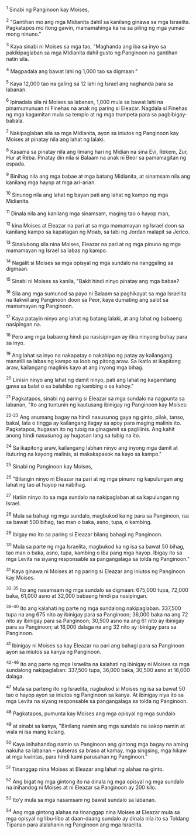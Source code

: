 <sup>1</sup>
Sinabi ng Panginoon kay Moises, 

<sup>2</sup>
"Gantihan mo ang mga Midianita dahil sa kanilang ginawa sa mga Israelita. Pagkatapos mo itong gawin, mamamahinga ka na sa piling ng mga yumao mong ninuno." 

<sup>3</sup>
Kaya sinabi ni Moises sa mga tao, "Maghanda ang iba sa inyo sa pakikipaglaban sa mga Midianita dahil gusto ng Panginoon na gantihan natin sila. 

<sup>4</sup>
Magpadala ang bawat lahi ng 1,000 tao sa digmaan." 

<sup>5</sup>
Kaya 12,000 tao na galing sa 12 lahi ng Israel ang naghanda para sa labanan. 

<sup>6</sup>
Ipinadala sila ni Moises sa labanan, 1,000 mula sa bawat lahi na pinamumunuan ni Finehas na anak ng paring si Eleazar. Nagdala si Finehas ng mga kagamitan mula sa templo at ng mga trumpeta para sa pagbibigay-babala. 

<sup>7</sup>
Nakipaglaban sila sa mga Midianita, ayon sa iniutos ng Panginoon kay Moises at pinatay nila ang lahat ng lalaki. 

<sup>8</sup>
Kasama sa pinatay nila ang limang hari ng Midian na sina Evi, Rekem, Zur, Hur at Reba. Pinatay din nila si Balaam na anak ni Beor sa pamamagitan ng espada. 

<sup>9</sup>
Binihag nila ang mga babae at mga batang Midianita, at sinamsam nila ang kanilang mga hayop at mga ari-arian. 

<sup>10</sup>
Sinunog nila ang lahat ng bayan pati ang lahat ng kampo ng mga Midianita. 

<sup>11</sup>
Dinala nila ang kanilang mga sinamsam, maging tao o hayop man, 

<sup>12</sup>
kina Moises at Eleazar na pari at sa mga mamamayan ng Israel doon sa kanilang kampo sa kapatagan ng Moab, sa tabi ng Jordan malapit sa Jerico. 

<sup>13</sup>
Sinalubong sila nina Moises, Eleazar na pari at ng mga pinuno ng mga mamamayan ng Israel sa labas ng kampo. 

<sup>14</sup>
Nagalit si Moises sa mga opisyal ng mga sundalo na nanggaling sa digmaan. 

<sup>15</sup>
Sinabi ni Moises sa kanila, "Bakit hindi ninyo pinatay ang mga babae? 

<sup>16</sup>
Sila ang mga sumunod sa payo ni Balaam sa paghikayat sa mga Israelita na itakwil ang Panginoon doon sa Peor, kaya dumating ang salot sa mamamayan ng Panginoon. 

<sup>17</sup>
Kaya patayin ninyo ang lahat ng batang lalaki, at ang lahat ng babaeng nasipingan na. 

<sup>18</sup>
Pero ang mga babaeng hindi pa nasisipingan ay itira ninyong buhay para sa inyo. 

<sup>19</sup>
Ang lahat sa inyo na nakapatay o nakahipo ng patay ay kailangang manatili sa labas ng kampo sa loob ng pitong araw. Sa ikatlo at ikapitong araw, kailangang maglinis kayo at ang inyong mga bihag. 

<sup>20</sup>
Linisin ninyo ang lahat ng damit ninyo, pati ang lahat ng kagamitang gawa sa balat o sa balahibo ng kambing o sa kahoy." 

<sup>21</sup>
Pagkatapos, sinabi ng paring si Eleazar sa mga sundalo na nagpunta sa labanan, "Ito ang tuntunin ng kautusang ibinigay ng Panginoon kay Moises:

<sup>22-23</sup>
Ang anumang bagay na hindi nasusunog gaya ng ginto, pilak, tanso, bakal, lata o tingga ay kailangang ilagay sa apoy para maging malinis ito. Pagkatapos, hugasan ito ng tubig na ginagamit sa paglilinis. Ang kahit anong hindi nasusunog ay hugasan lang sa tubig na ito. 

<sup>24</sup>
Sa ikapitong araw, kailangang labhan ninyo ang inyong mga damit at ituturing na kayong malinis, at makakapasok na kayo sa kampo." 

<sup>25</sup>
Sinabi ng Panginoon kay Moises, 

<sup>26</sup>
"Bilangin ninyo ni Eleazar na pari at ng mga pinuno ng kapulungan ang lahat ng tao at hayop na nabihag. 

<sup>27</sup>
Hatiin ninyo ito sa mga sundalo na nakipaglaban at sa kapulungan ng Israel. 

<sup>28</sup>
Mula sa bahagi ng mga sundalo, magbukod ka ng para sa Panginoon, isa sa bawat 500 bihag, tao man o baka, asno, tupa, o kambing. 

<sup>29</sup>
Ibigay mo ito sa paring si Eleazar bilang bahagi ng Panginoon. 

<sup>30</sup>
Mula sa parte ng mga Israelita, magbukod ka ng isa sa bawat 50 bihag, tao man o baka, asno, tupa, kambing o iba pang mga hayop. Ibigay ito sa mga Levita na siyang responsable sa pangangalaga sa tolda ng Panginoon." 

<sup>31</sup>
Kaya ginawa ni Moises at ng paring si Eleazar ang iniutos ng Panginoon kay Moises.

<sup>32-35</sup>
Ito ang nasamsam ng mga sundalo sa digmaan: 675,000 tupa, 72,000 baka, 61,000 asno at 32,000 babaeng hindi pa nasipingan.

<sup>36-40</sup>
Ito ang kalahati ng parte ng mga sundalong nakipaglaban. 337,500 tupa na ang 675 nito ay ibinigay para sa Panginoon; 36,000 baka na ang 72 nito ay ibinigay para sa Panginoon; 30,500 asno na ang 61 nito ay ibinigay para sa Panginoon; at 16,000 dalaga na ang 32 nito ay ibinigay para sa Panginoon. 

<sup>41</sup>
Ibinigay ni Moises sa kay Eleazar na pari ang bahagi para sa Panginoon ayon sa iniutos sa kanya ng Panginoon.

<sup>42-46</sup>
Ito ang parte ng mga Israelita na kalahati ng ibinigay ni Moises sa mga sundalong nakipaglaban: 337,500 tupa, 36,000 baka, 30,500 asno at 16,000 dalaga. 

<sup>47</sup>
Mula sa parteng ito ng Israelita, nagbukod si Moises ng isa sa bawat 50 tao o hayop ayon sa iniutos ng Panginoon sa kanya. At ibinigay niya ito sa mga Levita na siyang responsable sa pangangalaga sa tolda ng Panginoon. 

<sup>48</sup>
Pagkatapos, pumunta kay Moises ang mga opisyal ng mga sundalo 

<sup>49</sup>
at sinabi sa kanya, "Binilang namin ang mga sundalo na sakop namin at wala ni isa mang kulang. 

<sup>50</sup>
Kaya inihahandog namin sa Panginoon ang gintong mga bagay na aming nakuha sa labanan – pulseras sa braso at kamay, mga singsing, mga hikaw at mga kwintas, para hindi kami parusahan ng Panginoon." 

<sup>51</sup>
Tinanggap nina Moises at Eleazar ang lahat ng alahas na ginto. 

<sup>52</sup>
Ang bigat ng mga gintong ito na dinala ng mga opisyal ng mga sundalo na inihandog ni Moises at ni Eleazar sa Panginoon ay 200 kilo. 

<sup>53</sup>
Itoʼy mula sa mga nasamsam ng bawat sundalo sa labanan. 

<sup>54</sup>
Ang mga gintong alahas na tinanggap nina Moises at Eleazar mula sa mga opisyal ng libu-libo at daan-daang sundalo ay dinala nila ito sa Toldang Tipanan para alalahanin ng Panginoon ang mga Israelita.